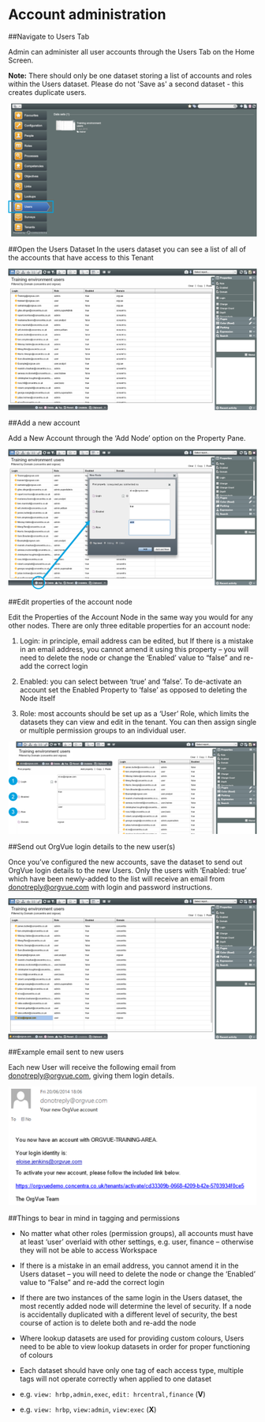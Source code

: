 # Account administration

##Navigate to Users Tab

Admin can administer all user accounts through the Users Tab on the Home Screen.

**Note:** There should only be one dataset storing a list of accounts and roles within the Users dataset. Please do not 'Save as' a second dataset - this creates duplicate users.

![](A1-013.usertab.png)

##Open the Users Dataset
In the users dataset you can see a list of all of the accounts that have access to this Tenant

![](A1-014.openuserdataset.png)

##Add a new account

Add a New Account through the ‘Add Node’ option on the Property Pane.

![](A1-015.newaccount.png)

##Edit properties of the account node

Edit the Properties of the Account Node in the same way you would for any other nodes. There are only three editable properties for an account node:

1. Login: in principle, email address can be edited, but If there is a mistake in an email address, you cannot amend it using this property – you will need to delete the node or change the ‘Enabled’ value to “false” and re-add the correct login

2. Enabled: you can select between ‘true’ and ‘false’. To de-activate an account set the Enabled Property to ‘false’ as opposed to deleting the Node itself

3. Role: most accounts should be set up as a ‘User’ Role, which limits the datasets they can view and edit in the tenant. You can then assign single or multiple permission groups to an individual user.

![](A1-016.editproperties.png)

##Send out OrgVue login details to the new user(s)

Once you’ve configured the new accounts, save the dataset to send out OrgVue login details to the new Users. Only the users with ‘Enabled: true’ which have been newly-added to the list will receive an email from [donotreply@orgvue.com]() with login and password instructions.

![](A1-017.sendlogin.png)

##Example email sent to new users

Each new User will receive the following email from <donotreply@orgvue.com>, giving them login details.

![](A1-018.exampleemail.png)

##Things to bear in mind in tagging and permissions 

* No matter what other roles (permission groups), all accounts must have at least ‘user’ overlaid with other settings, e.g. user, finance – otherwise they will not be able to access Workspace

* If there is a mistake in an email address, you cannot amend it in the Users dataset – you will need to delete the node or change the ‘Enabled’ value to “False” and re-add the correct login

* If there are two instances of the same login in the Users dataset, the most recently added node will determine the level of security. If a node is accidentally duplicated with a different level of security, the best course of action is to delete both and re-add the node

* Where lookup datasets are used for providing custom colours, Users need to be able to view lookup datasets in order for proper functioning of colours 

*  Each dataset should have only one tag of each access type, multiple tags will not operate correctly when applied to one dataset
  *  e.g. `view: hrbp,admin,exec`, `edit: hrcentral,finance` (**V**)
  *  e.g. `view: hrbp`, `view:admin`, `view:exec` (**X**)


